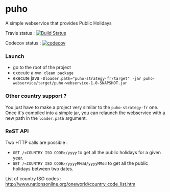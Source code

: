 # puho
A simple webservice that provides Public Holidays

Travis status : [![Build Status](https://travis-ci.org/awillemant/puho.svg?branch=master)](https://travis-ci.org/awillemant/puho)

Codecov status : [![codecov](https://codecov.io/gh/awillemant/puho/branch/master/graph/badge.svg)](https://codecov.io/gh/awillemant/puho)

### Launch
- go to the root of the project
- execute a `mvn clean package`
- execute java `-Dloader.path="puho-strategy-fr/target" -jar puho-webservice/target/puho-webservice-1.0-SNAPSHOT.jar`

### Other country support ?
You just have to make a project very similar to the `puho-strategy-fr` one. Once it's compiled into a simple jar, you can relaunch the webservice with a new path in the `loader.path` argument.

### ReST API
Two HTTP calls are possible :
- `GET /<COUNTRY ISO CODE>/yyyy` to get all the public holidays for a given year.
- `GET /<COUNTRY ISO CODE>/yyyyMMdd/yyyyMMdd` to get all the public holidays between two dates.

List of country ISO codes : http://www.nationsonline.org/oneworld/country_code_list.htm
